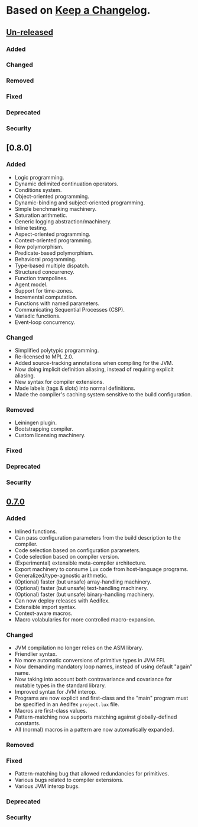 # Based on [Keep a Changelog](https://keepachangelog.com/en/1.0.0/).

## [Un-released]
### Added
### Changed
### Removed
### Fixed
### Deprecated
### Security

## [0.8.0]
### Added
* Logic programming.
* Dynamic delimited continuation operators.
* Conditions system.
* Object-oriented programming.
* Dynamic-binding and subject-oriented programming.
* Simple benchmarking machinery.
* Saturation arithmetic.
* Generic logging abstraction/machinery.
* Inline testing.
* Aspect-oriented programming.
* Context-oriented programming.
* Row polymorphism.
* Predicate-based polymorphism.
* Behavioral programming.
* Type-based multiple dispatch.
* Structured concurrency.
* Function trampolines.
* Agent model.
* Support for time-zones.
* Incremental computation.
* Functions with named parameters.
* Communicating Sequential Processes (CSP).
* Variadic functions.
* Event-loop concurrency.
### Changed
* Simplified polytypic programming.
* Re-licensed to MPL 2.0.
* Added source-tracking annotations when compiling for the JVM.
* Now doing implicit definition aliasing, instead of requiring explicit aliasing.
* New syntax for compiler extensions.
* Made labels (tags & slots) into normal definitions.
* Made the compiler's caching system sensitive to the build configuration.
### Removed
* Leiningen plugin.
* Bootstrapping compiler.
* Custom licensing machinery.
### Fixed
### Deprecated
### Security

## [0.7.0]
### Added
* Inlined functions.
* Can pass configuration parameters from the build description to the compiler.
* Code selection based on configuration parameters.
* Code selection based on compiler version.
* (Experimental) extensible meta-compiler architecture.
* Export machinery to consume Lux code from host-language programs.
* Generalized/type-agnostic arithmetic.
* (Optional) faster (but unsafe) array-handling machinery.
* (Optional) faster (but unsafe) text-handling machinery.
* (Optional) faster (but unsafe) binary-handling machinery.
* Can now deploy releases with Aedifex.
* Extensible import syntax.
* Context-aware macros.
* Macro volabularies for more controlled macro-expansion.
### Changed
* JVM compilation no longer relies on the ASM library.
* Friendlier syntax.
* No more automatic conversions of primitive types in JVM FFI.
* Now demanding mandatory loop names, instead of using default "again" name.
* Now taking into account both contravariance and covariance for mutable types in the standard library.
* Improved syntax for JVM interop.
* Programs are now explicit and first-class and the "main" program must be specified in an Aedifex `project.lux` file.
* Macros are first-class values.
* Pattern-matching now supports matching against globally-defined constants.
* All (normal) macros in a pattern are now automatically expanded.
### Removed
### Fixed
* Pattern-matching bug that allowed redundancies for primitives.
* Various bugs related to compiler extensions.
* Various JVM interop bugs.
### Deprecated
### Security

[Un-released]: https://github.com/LuxLang/lux/compare/0.7.0...HEAD
[0.7.0]: https://github.com/LuxLang/lux/releases/tag/0.7.0

